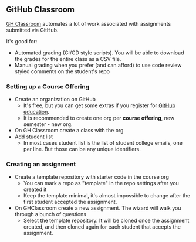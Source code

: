 ## GitHub Classroom

[GH Classroom](https://classroom.github.com/)
automates a lot of work associated with assignments submitted via GitHub.

It's good for:
- Automated grading (CI/CD style scripts). You will be able to download the grades for the entire class as a CSV file.
- Manual grading when you prefer (and can afford) to use code review styled comments on the student's repo

### Setting up a Course Offering
- Create an organization on GitHub
  - It's free, but you can get some extras if you register for [GitHub education](https://github.com/education).
  - It is recommended to create one org per __course offering__, new semester - new org.
- On GH Classroom create a class with the org
- Add student list
  - In most cases student list is the list of student college emails, one per line. But those can be any unique identifiers.

### Creating an assignment
- Create a template repository with starter code in the course org
  - You can mark a repo as "template" in the repo settings after you created it
  - Keep the template minimal, it's almost impossible to change after the first student accepted the assignment.
- On GHClassroom create a new assignment. The wizard will walk you through a bunch of questions
  - Select the template repository. It will be cloned once the assignment created, and then cloned again for each student that accepts the assignment.
  

